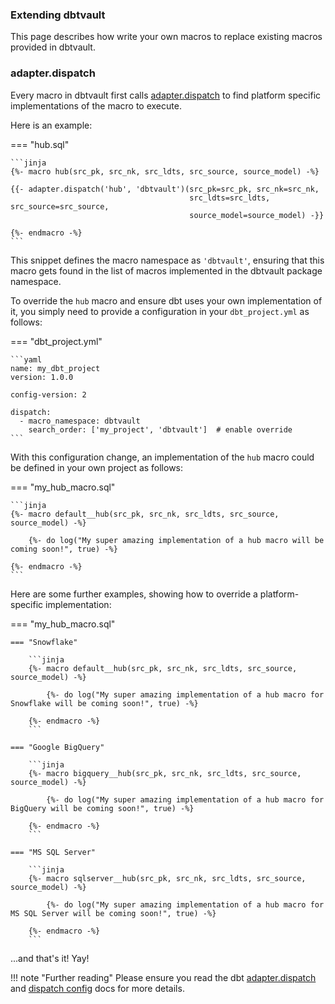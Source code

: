 ### Extending dbtvault

This page describes how write your own macros to replace existing macros provided in dbtvault.


### adapter.dispatch

Every macro in dbtvault first calls [adapter.dispatch](https://docs.getdbt.com/reference/dbt-jinja-functions/adapter/#dispatch) to find platform specific implementations of the macro to execute.

Here is an example:

=== "hub.sql"

    ```jinja
    {%- macro hub(src_pk, src_nk, src_ldts, src_source, source_model) -%}

    {{- adapter.dispatch('hub', 'dbtvault')(src_pk=src_pk, src_nk=src_nk,
                                            src_ldts=src_ldts, src_source=src_source,
                                            source_model=source_model) -}}

    {%- endmacro -%}
    ```

This snippet defines the macro namespace as `'dbtvault'`, ensuring that this macro gets found in the list of macros implemented in the dbtvault package namespace.

To override the `hub` macro and ensure dbt uses your own implementation of it, you simply need to provide a configuration in your `dbt_project.yml` as follows:

=== "dbt_project.yml"

    ```yaml
    name: my_dbt_project
    version: 1.0.0
    
    config-version: 2
    
    dispatch:
      - macro_namespace: dbtvault
        search_order: ['my_project', 'dbtvault']  # enable override
    ```

With this configuration change, an implementation of the `hub` macro could be defined in your own project as follows:


=== "my_hub_macro.sql"

    ```jinja
    {%- macro default__hub(src_pk, src_nk, src_ldts, src_source, source_model) -%}
        
        {%- do log("My super amazing implementation of a hub macro will be coming soon!", true) -%}

    {%- endmacro -%}
    ```

Here are some further examples, showing how to override a platform-specific implementation:

=== "my_hub_macro.sql"

    === "Snowflake"

        ```jinja
        {%- macro default__hub(src_pk, src_nk, src_ldts, src_source, source_model) -%}
            
            {%- do log("My super amazing implementation of a hub macro for Snowflake will be coming soon!", true) -%}
    
        {%- endmacro -%}
        ```

    === "Google BigQuery"

        ```jinja
        {%- macro bigquery__hub(src_pk, src_nk, src_ldts, src_source, source_model) -%}
            
            {%- do log("My super amazing implementation of a hub macro for BigQuery will be coming soon!", true) -%}
    
        {%- endmacro -%}
        ```

    === "MS SQL Server"

        ```jinja
        {%- macro sqlserver__hub(src_pk, src_nk, src_ldts, src_source, source_model) -%}
            
            {%- do log("My super amazing implementation of a hub macro for MS SQL Server will be coming soon!", true) -%}
    
        {%- endmacro -%}
        ```


...and that's it! Yay!

!!! note "Further reading"
    Please ensure you read the dbt [adapter.dispatch](https://docs.getdbt.com/reference/dbt-jinja-functions/adapter/#dispatch) and
    [dispatch config](https://next.docs.getdbt.com/reference/project-configs/dispatch-config) docs for more details.